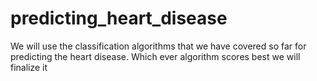 # predicting_heart_disease
We will use the classification algorithms that we have covered so far for predicting the heart disease. Which ever algorithm scores best we will finalize it
